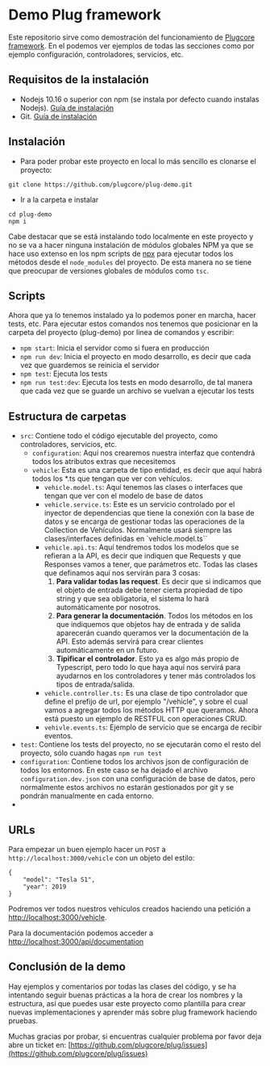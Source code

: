 
# Demo Plug framework

Este repositorio sirve como demostración del funcionamiento de [Plugcore framework](https://github.com/plugcore/plug).
En el podemos ver ejemplos de todas las secciones como por ejemplo configuración, controladores, servicios, etc.


## Requisitos de la instalación

- Nodejs 10.16 o superior con npm (se instala por defecto cuando instalas Nodejs). [Guía de instalación](https://nodejs.org)
- Git. [Guía de instalación](https://git-scm.com/downloads)

## Instalación

- Para poder probar este proyecto en local lo más sencillo es clonarse el proyecto:

```
git clone https://github.com/plugcore/plug-demo.git
```

- Ir a la carpeta e instalar

```
cd plug-demo
npm i
```

Cabe destacar que se está instalando todo localmente en este proyecto y no se va a hacer ninguna instalación de módulos globales NPM ya que se hace uso extenso en los npm scripts de [npx](https://www.npmjs.com/package/npx) para ejecutar todos los métodos desde el `node_modules` del proyecto. De esta manera no se tiene que preocupar de versiones globales de módulos como `tsc`.

## Scripts

Ahora que ya lo tenemos instalado ya lo podemos poner en marcha, hacer tests, etc.
Para ejecutar estos comandos nos tenemos que posicionar en la carpeta del proyecto (plug-demo) por linea de comandos y escribir:

- `npm start`: Inicia el servidor como si fuera en producción
- `npm run dev`: Inicia el proyecto en modo desarrollo, es decir que cada vez que guardemos se reinicia el servidor
- `npm test`: Ejecuta los tests
- `npm run test:dev`: Ejecuta los tests en modo desarrollo, de tal manera que cada vez que se guarde un archivo se vuelvan a ejecutar los tests

## Estructura de carpetas

- `src`: Contiene todo el código ejecutable del proyecto, como controladores, servicios, etc.
  - `configuration`: Aquí nos crearemos nuestra interfaz que contendrá todos los atributos extras que necesitemos
  - `vehicle`: Esta es una carpeta de tipo entidad, es decir que aquí habrá todos los *.ts que tengan que ver con vehículos.
    - `vehicle.model.ts`: Aquí tenemos las clases o interfaces que tengan que ver con el modelo de base de datos
    - `vehicle.service.ts`: Este es un servicio controlado por el inyector de dependencias que tiene la conexión con la base de datos y se encarga de gestionar todas las operaciones de la Collection de Vehículos. Normalmente usará siempre las clases/interfaces definidas en `vehicle.model.ts``
    - `vehicle.api.ts`: Aquí tendremos todos los modelos que se refieran a la API, es decir que indiquen que Requests y que Responses vamos a tener, que parámetros etc. Todas las clases que definamos aquí nos servirán para 3 cosas:
      1. __Para validar todas las request__. Es decir que si indicamos que el objeto de entrada debe tener cierta propiedad de tipo string y que sea obligatoria, el sistema lo hará automáticamente por nosotros.
      2. __Para generar la documentación__. Todos los métodos en los que indiquemos que objetos hay de entrada y de salida aparecerán cuando queramos ver la documentación de la API. Esto además servirá para crear clientes automáticamente en un futuro.
      3. __Tipificar el controlador__. Esto ya es algo más propio de Typescript, pero todo lo que haya aquí nos servirá para ayudarnos en los controladores y tener más controlados los tipos de entrada/salida.
    - `vehicle.controller.ts:` Es una clase de tipo controlador que define el prefijo de url, por ejemplo "/vehicle", y sobre el cual vamos a agregar todos los métodos HTTP que queramos. Ahora está puesto un ejemplo de RESTFUL con operaciones CRUD.
    - `vehivle.events.ts`: Ejemplo de servicio que se encarga de recibir eventos.
- `test`: Contiene los tests del proyecto, no se ejecutarán como el resto del proyecto, sólo cuando hagas `npm run test`
- `configuration`: Contiene todos los archivos json de configuración de todos los entornos. En este caso se ha dejado el archivo `configuration.dev.json` con una configuración de base de datos, pero normalmente estos archivos no estarán gestionados por git y se pondrán manualmente en cada entorno.
- 
## URLs

Para empezar un buen ejemplo hacer un `POST` a `http://localhost:3000/vehicle` con un objeto del estilo:
```
{
    "model": "Tesla S1",
    "year": 2019
}
```

Podremos ver todos nuestros vehículos creados haciendo una petición a [http://localhost:3000/vehicle](http://localhost:3000/vehicle).

Para la documentación podemos acceder a [http://localhost:3000/api/documentation](http://localhost:3000/api/documentation)


## Conclusión de la demo

Hay ejemplos y comentarios por todas las clases del código, y se ha intentando seguir buenas prácticas a la hora de crear los nombres y la estructura, así que puedes usar este proyecto como plantilla para crear nuevas implementaciones y aprender más sobre plug framework haciendo pruebas.

Muchas gracias por probar, si encuentras cualquier problema por favor deja abre un ticket en: [https://github.com/plugcore/plug/issues](https://github.com/plugcore/plug/issues)
